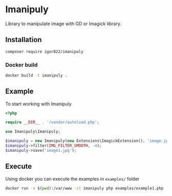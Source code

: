 Imanipuly
=========

Library to manipulate image with GD or Imagick library.

## Installation

```sh
composer require igor822/imanipuly
```

### Docker build

```sh
docker build -t imanipuly .
```

## Example

To start working with Imanipuly

```php
<?php

require __DIR__ . '/vendor/autoload.php';

use Imanipuly\Imanipuly;

$imanipuly = new Imanipuly(new Extensions\ImagickExtension(), 'image.jpg');
$imanipuly->filter(IMG_FILTER_SMOOTH, -4);
$imanipuly->save('image1.jpg');
```

## Execute

Using docker you can execute the examples in `examples/` folder

```sh
docker run -v $(pwd):/var/www -it imanipuly php examples/example1.php
```
